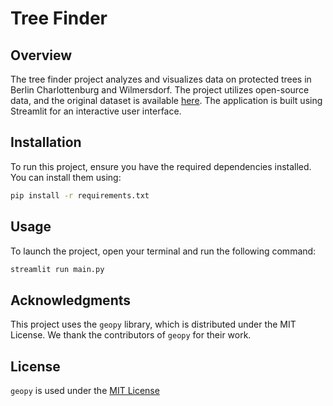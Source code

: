 # Tree Finder

## Overview

The tree finder project analyzes and visualizes data on protected trees in Berlin Charlottenburg and Wilmersdorf. The project utilizes open-source data, and the original dataset is available [here](https://daten.berlin.de/datensaetze/als-naturdenkmale-gesch%C3%BCtzte-b%C3%A4ume-charlottenburg-wilmersdorf). The application is built using Streamlit for an interactive user interface.

## Installation

To run this project, ensure you have the required dependencies installed. You can install them using:

```bash
pip install -r requirements.txt
```

## Usage

To launch the project, open your terminal and run the following command:
```bash
streamlit run main.py
```


## Acknowledgments

This project uses the `geopy` library, which is distributed under the MIT License. We thank the contributors of `geopy` for their work.


## License

`geopy` is used under the [MIT License](https://opensource.org/licenses/MIT)




